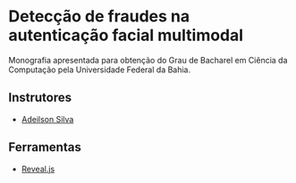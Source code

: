 # Detecção de fraudes na autenticação facial multimodal

Monografia apresentada para obtenção do Grau de Bacharel em Ciência da Computação pela Universidade Federal da Bahia.

## Instrutores
- [Adeilson Silva](https://github.com/AdeilsonSilva)

## Ferramentas

- [Reveal.js](https://github.com/hakimel/reveal.js)
